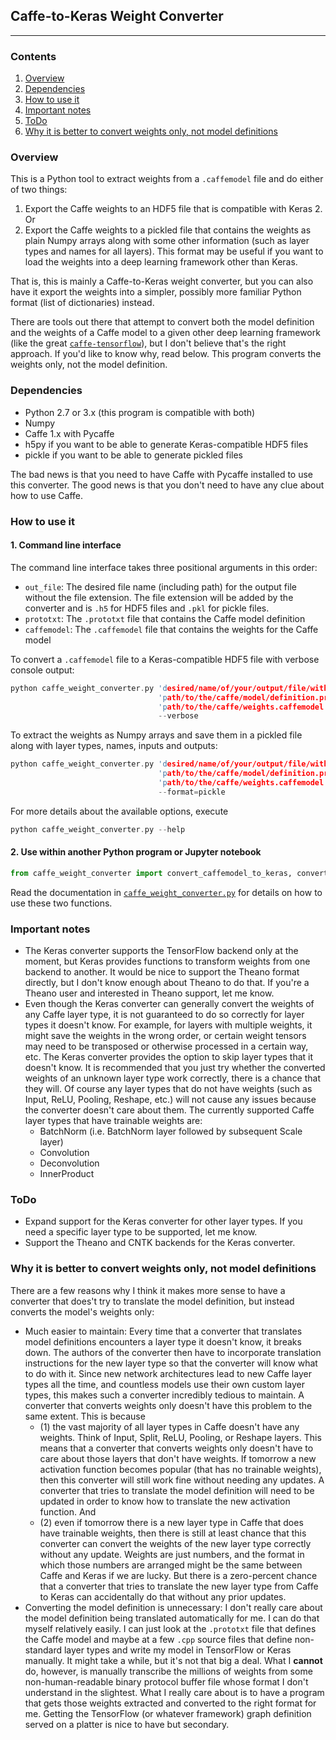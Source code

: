 ## Caffe-to-Keras Weight Converter
---
### Contents

1. [Overview](#overview)
2. [Dependencies](#dependencies)
3. [How to use it](#how-to-use-it)
4. [Important notes](#important-notes)
5. [ToDo](#todo)
6. [Why it is better to convert weights only, not model definitions](#why-it-is-better-to-convert-weights-only,-not-model-definitions)

### Overview

This is a Python tool to extract weights from a `.caffemodel` file and do either of two things:
1. Export the Caffe weights to an HDF5 file that is compatible with Keras 2.
Or
2. Export the Caffe weights to a pickled file that contains the weights as plain Numpy arrays along with some other information (such as layer types and names for all layers). This format may be useful if you want to load the weights into a deep learning framework other than Keras.

That is, this is mainly a Caffe-to-Keras weight converter, but you can also have it export the weights into a simpler, possibly more familiar Python format (list of dictionaries) instead.

There are tools out there that attempt to convert both the model definition and the weights of a Caffe model to a given other deep learning framework (like the great [`caffe-tensorflow`](https://github.com/ethereon/caffe-tensorflow)), but I don't believe that's the right approach. If you'd like to know why, read below. This program converts the weights only, not the model definition.

### Dependencies

* Python 2.7 or 3.x (this program is compatible with both)
* Numpy
* Caffe 1.x with Pycaffe
* h5py if you want to be able to generate Keras-compatible HDF5 files
* pickle if you want to be able to generate pickled files

The bad news is that you need to have Caffe with Pycaffe installed to use this converter. The good news is that you don't need to have any clue about how to use Caffe.

### How to use it

#### 1. Command line interface

The command line interface takes three positional arguments in this order:
* `out_file`: The desired file name (including path) for the output file without the file extension. The file extension will be added by the converter and is `.h5` for HDF5 files and `.pkl` for pickle files.
* `prototxt`: The `.prototxt` file that contains the Caffe model definition
* `caffemodel`: The `.caffemodel` file that contains the weights for the Caffe model

To convert a `.caffemodel` file to a Keras-compatible HDF5 file with verbose console output:
```c
python caffe_weight_converter.py 'desired/name/of/your/output/file/without/file/extension' \
                                 'path/to/the/caffe/model/definition.prototxt' \
                                 'path/to/the/caffe/weights.caffemodel' \
                                 --verbose
```
To extract the weights as Numpy arrays and save them in a pickled file along with layer types, names, inputs and outputs:
```c
python caffe_weight_converter.py 'desired/name/of/your/output/file/without/file/extension' \
                                 'path/to/the/caffe/model/definition.prototxt' \
                                 'path/to/the/caffe/weights.caffemodel' \
                                 --format=pickle
```
For more details about the available options, execute
```c
python caffe_weight_converter.py --help
```

#### 2. Use within another Python program or Jupyter notebook

```python
from caffe_weight_converter import convert_caffemodel_to_keras, convert_caffemodel_to_dict
```
Read the documentation in [`caffe_weight_converter.py`](caffe_weight_converter.py) for details on how to use these two functions.

### Important notes

* The Keras converter supports the TensorFlow backend only at the moment, but Keras provides functions to transform weights from one backend to another. It would be nice to support the Theano format directly, but I don't know enough about Theano to do that. If you're a Theano user and interested in Theano support, let me know.
* Even though the Keras converter can generally convert the weights of any Caffe layer type, it is not guaranteed to do so correctly for layer types it doesn't know. For example, for layers with multiple weights, it might save the weights in the wrong order, or certain weight tensors may need to be transposed or otherwise processed in a certain way, etc. The Keras converter provides the option to skip layer types that it doesn't know. It is recommended that you just try whether the converted weights of an unknown layer type work correctly, there is a chance that they will. Of course any layer types that do not have weights (such as Input, ReLU, Pooling, Reshape, etc.) will not cause any issues because the converter doesn't care about them. The currently supported Caffe layer types that have trainable weights are:
  * BatchNorm (i.e. BatchNorm layer followed by subsequent Scale layer)
  * Convolution
  * Deconvolution
  * InnerProduct

### ToDo

* Expand support for the Keras converter for other layer types. If you need a specific layer type to be supported, let me know.
* Support the Theano and CNTK backends for the Keras converter.

### Why it is better to convert weights only, not model definitions

There are a few reasons why I think it makes more sense to have a converter that does't try to translate the model definition, but instead converts the model's weights only:

* Much easier to maintain: Every time that a converter that translates model definitions encounters a layer type it doesn't know, it breaks down. The authors of the converter then have to incorporate translation instructions for the new layer type so that the converter will know what to do with it. Since new network architectures lead to new Caffe layer types all the time, and countless models use their own custom layer types, this makes such a converter incredibly tedious to maintain. A converter that converts weights only doesn't have this problem to the same extent. This is because
  * (1) the vast majority of all layer types in Caffe doesn't have any weights. Think of Input, Split, ReLU, Pooling, or Reshape layers. This means that a converter that converts weights only doesn't have to care about those layers that don't have weights. If tomorrow a new activation function becomes popular (that has no trainable weights), then this converter will still work fine without needing any updates. A converter that tries to translate the model definition will need to be updated in order to know how to translate the new activation function. And
  * (2) even if tomorrow there is a new layer type in Caffe that does have trainable weights, then there is still at least chance that this converter can convert the weights of the new layer type correctly without any update. Weights are just numbers, and the format in which those numbers are arranged might be the same between Caffe and Keras if we are lucky. But there is a zero-percent chance that a converter that tries to translate the new layer type from Caffe to Keras can accidentally do that without any prior updates.
* Converting the model definition is unnecessary: I don't really care about the model definition being translated automatically for me. I can do that myself relatively easily. I can just look at the `.prototxt` file that defines the Caffe model and maybe at a few `.cpp` source files that define non-standard layer types and write my model in TensorFlow or Keras manually. It might take a while, but it's not that big a deal. What I **cannot** do, however, is manually transcribe the millions of weights from some non-human-readable binary protocol buffer file whose format I don't understand in the slightest. What I really care about is to have a program that gets those weights extracted and converted to the right format for me. Getting the TensorFlow (or whatever framework) graph definition served on a platter is nice to have but secondary.

